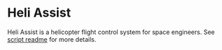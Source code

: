 Heli Assist
===========

Heli Assist is a helicopter flight control system for space engineers. See [script readme](https://github.com/Computermatronic/Heli-Assist/blob/master/Instructions.readme) for more details.